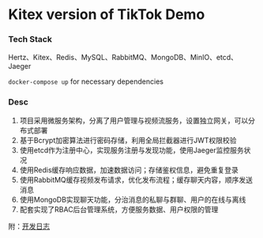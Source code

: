 # Kitex version of TikTok Demo

### Tech Stack

Hertz、Kitex、Redis、MySQL、RabbitMQ、MongoDB、MinIO、etcd、Jaeger

`docker-compose up` for necessary dependencies

### Desc
1. 项目采用微服务架构，分离了用户管理与视频流服务，设置独立网关，可以分布式部署
2. 基于Bcrypt加密算法进行密码存储，利用全局拦截器进行JWT权限校验
3. 使用etcd作为注册中心，实现服务注册与发现功能，使用Jaeger监控服务状况
4. 使用Redis缓存响应数据，加速数据访问；存储鉴权信息，避免重复登录
5. 使用RabbitMQ缓存视频发布请求，优化发布流程；缓存聊天内容，顺序发送消息
6. 使用MongoDB实现聊天功能，分治消息的私聊与群聊、用户的在线与离线
7. 配套实现了RBAC后台管理系统，方便服务数据、用户权限的管理

附：<a href="https://github.com/Breeze-P/my-tiktok-demo/blob/main/DEVLOG.md">开发日志</a>